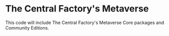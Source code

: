 # The Central Factory's Metaverse

This code will include The Central Factory's Metaverse Core packages and Community Editions.

